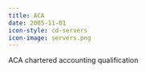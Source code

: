 ```yaml
---
title: ACA
date: 2005-11-01
icon-style: cd-servers
icon-image: servers.png
---
```

ACA chartered accounting qualification
